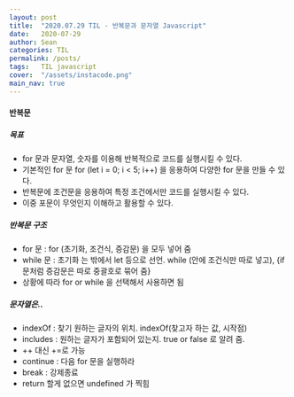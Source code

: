 ```yaml
---
layout: post
title:  "2020.07.29 TIL - 반복문과 문자열 Javascript"
date:   2020-07-29
author: Sean
categories: TIL
permalink: /posts/
tags:	TIL javascript
cover:  "/assets/instacode.png"
main_nav: true
---
```

#### 반복문
##### 목표
- for 문과 문자열, 숫자를 이용해 반복적으로 코드를 실행시킬 수 있다.
- 기본적인 for 문 for (let i = 0; i < 5; i++) 을 응용하여 다양한 for 문을 만들 수 있다.
- 반복문에 조건문을 응용하여 특정 조건에서만 코드를 실행시킬 수 있다.
- 이중 포문이 무엇인지 이해하고 활용할 수 있다.

##### 반복문 구조
- for 문 : for (초기화, 조건식, 증감문) 을 모두 넣어 줌
- while 문 : 초기화 는 밖에서 let 등으로 선언.
while (안에 조건식만 따로 넣고),
{if 문처럼 증감문은 따로 중괄호로 묶어 줌}
- 상황에 따라 for or while 을 선택해서 사용하면 됨

##### 문자열은..
- indexOf : 찾기 원하는 글자의 위치.
indexOf(찾고자 하는 값, 시작점)
- includes : 원하는 글자가 포함되어 있는지. true or false 로 알려 줌.
- ++ 대신 +=로 가능
- continue : 다음 for 문을 실행하라
- break : 강제종료
- return 할게 없으면 undefined 가 찍힘